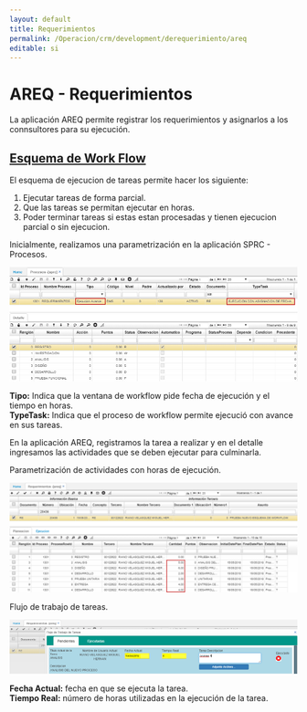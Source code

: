 ```yaml
---
layout: default
title: Requerimientos
permalink: /Operacion/crm/development/derequerimiento/areq
editable: si
---
```


# AREQ - Requerimientos

La aplicación AREQ permite registrar los requerimientos y asignarlos a los connsultores para su ejecución.  

## [Esquema de Work Flow]()

El esquema de ejecucion de tareas permite hacer los siguiente:  

1. Ejecutar tareas de forma parcial.  
2. Que las tareas se permitan ejecutar en horas.  
3. Poder terminar tareas si estas estan procesadas y tienen ejecucion parcial o sin ejecucion.  

Inicialmente, realizamos una parametrización en la aplicación SPRC - Procesos.  

![](areq.png)

**Tipo:** Indica que la ventana de workflow pide fecha de ejecución y el tiempo en horas.  
**TypeTask:** Indica que el proceso de workflow permite ejecució con avance en sus tareas.  


En la aplicación AREQ, registramos la tarea a realizar y en el detalle ingresamos las actividades que se deben ejecutar para culminarla.  

Parametrización de actividades con horas de ejecución.  

![](areq1.png)

Flujo de trabajo de tareas.  

![](areq2.png)

**Fecha Actual:** fecha en que se ejecuta la tarea.  
**Tiempo Real:** número de horas utilizadas en la ejecución de la tarea.  

